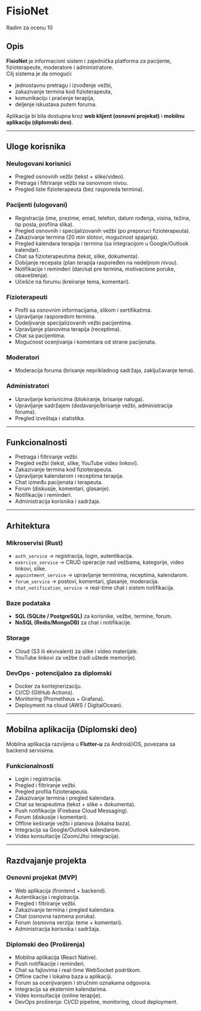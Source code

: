 # FisioNet

Radim za ocenu 10

## Opis
**FisioNet** je informacioni sistem i zajednička platforma za pacijente, fizioterapeute, moderatore i administratore.  
Cilj sistema je da omogući:
- jednostavnu pretragu i izvođenje vežbi,  
- zakazivanje termina kod fizioterapeuta,  
- komunikaciju i praćenje terapija,  
- deljenje iskustava putem foruma.  

Aplikacija bi bila dostupna kroz **web klijent (osnovni projekat)** i **mobilnu aplikaciju (diplomski deo)**.

---

## Uloge korisnika

### Neulogovani korisnici
- Pregled osnovnih vežbi (tekst + slike/video).  
- Pretraga i filtriranje vežbi na osnovnom nivou.  
- Pregled liste fizioterapeuta (bez rasporeda termina).  

### Pacijenti (ulogovani)
- Registracija (ime, prezime, email, telefon, datum rođenja, visina, težina, tip posla, profilna slika).  
- Pregled osnovnih i specijalizovanih vežbi (po preporuci fizioterapeuta).  
- Zakazivanje termina (20 min slotovi, mogućnost spajanja).  
- Pregled kalendara terapija i termina (sa integracijom u Google/Outlook kalendar).  
- Chat sa fizioterapeutima (tekst, slike, dokumenta).  
- Dobijanje recepata (plan terapija raspoređen na nedeljnom nivou).  
- Notifikacije i reminderi (dan/sat pre termina, motivacione poruke, obaveštenja).  
- Učešće na forumu (kreiranje tema, komentari).  

### Fizioterapeuti
- Profil sa osnovnim informacijama, slikom i sertifikatima.  
- Upravljanje rasporedom termina.  
- Dodeljivanje specijalizovanih vežbi pacijentima.  
- Upravljanje planovima terapija (receptima).  
- Chat sa pacijentima.  
- Mogućnost ocenjivanja i komentara od strane pacijenata.  

### Moderatori
- Moderacija foruma (brisanje neprikladnog sadržaja, zaključavanje tema).  

### Administratori
- Upravljanje korisnicima (blokiranje, brisanje naloga).  
- Upravljanje sadržajem (dodavanje/brisanje vežbi, administracija foruma).  
- Pregled izveštaja i statistika.  

---

## Funkcionalnosti

- Pretraga i filtriranje vežbi.  
- Pregled vežbi (tekst, slike, YouTube video linkovi).  
- Zakazivanje termina kod fizioterapeuta.  
- Upravljanje kalendarom i receptima terapija.  
- Chat između pacijenata i terapeuta.  
- Forum (diskusije, komentari, glasanje).  
- Notifikacije i reminderi.  
- Administracija korisnika i sadržaja.  

---

## Arhitektura

### Mikroservisi (Rust)
- `auth_service` → registracija, login, autentikacija.  
- `exercise_service` → CRUD operacije nad vežbama, kategorije, video linkovi, slike.  
- `appointment_service` → upravljanje terminima, receptima, kalendarom.  
- `forum_service` → postovi, komentari, glasanje, moderacija.  
- `chat_notification_service` → real-time chat i sistem notifikacija.  

### Baze podataka
- **SQL (SQLite / PostgreSQL)** za korisnike, vežbe, termine, forum.  
- **NoSQL (Redis/MongoDB)** za chat i notifikacije.  

### Storage
- Cloud (S3 ili ekvivalent) za slike i video materijale.  
- YouTube linkovi za vežbe (radi uštede memorije).  

### DevOps - potencijalno za diplomski
- Docker za kontejnerizaciju.  
- CI/CD (GitHub Actions).  
- Monitoring (Prometheus + Grafana).  
- Deployment na cloud (AWS / DigitalOcean).  

---

## Mobilna aplikacija (Diplomski deo)

Mobilna aplikacija razvijena u **Flutter-u** za Android/iOS, povezana sa backend servisima.

### Funkcionalnosti
- Login i registracija.  
- Pregled i filtriranje vežbi.  
- Pregled profila fizioterapeuta.  
- Zakazivanje termina i pregled kalendara.  
- Chat sa terapeutima (tekst + slike + dokumenta).  
- Push notifikacije (Firebase Cloud Messaging).  
- Forum (diskusije i komentari).  
- Offline keširanje vežbi i planova (lokalna baza).  
- Integracija sa Google/Outlook kalendarom.  
- Video konsultacije (Zoom/Jitsi integracija).  

---

## Razdvajanje projekta

### Osnovni projekat (MVP)
- Web aplikacija (frontend + backend).  
- Autentikacija i registracija.  
- Pregled i filtriranje vežbi.  
- Zakazivanje termina i pregled kalendara.  
- Chat (osnovna razmena poruka).  
- Forum (osnovna verzija: teme + komentari).  
- Administracija korisnika i sadržaja.  

### Diplomski deo (Proširenja)
- Mobilna aplikacija (React Native).  
- Push notifikacije i reminderi.  
- Chat sa fajlovima i real-time WebSocket podrškom.  
- Offline cache i lokalna baza u aplikaciji.  
- Forum sa ocenjivanjem i stručnim oznakama odgovora.  
- Integracija sa eksternim kalendarima.  
- Video konsultacije (online terapije).  
- DevOps proširenja: CI/CD pipeline, monitoring, cloud deployment.  
